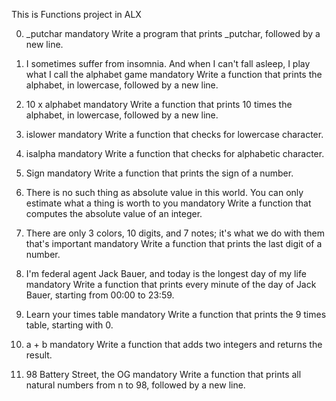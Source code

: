 This is Functions project in ALX

0. _putchar
mandatory
Write a program that prints _putchar, followed by a new line.

1. I sometimes suffer from insomnia. And when I can't fall asleep, I play what I call the alphabet game
mandatory
Write a function that prints the alphabet, in lowercase, followed by a new line.

2. 10 x alphabet
mandatory
Write a function that prints 10 times the alphabet, in lowercase, followed by a new line.

3. islower
mandatory
Write a function that checks for lowercase character.

4. isalpha
mandatory
Write a function that checks for alphabetic character.

5. Sign
mandatory
Write a function that prints the sign of a number.

6. There is no such thing as absolute value in this world. You can only estimate what a thing is worth to you
mandatory
Write a function that computes the absolute value of an integer.

7. There are only 3 colors, 10 digits, and 7 notes; it's what we do with them that's important
mandatory
Write a function that prints the last digit of a number.

8. I'm federal agent Jack Bauer, and today is the longest day of my life
mandatory
Write a function that prints every minute of the day of Jack Bauer, starting from 00:00 to 23:59.

9. Learn your times table
mandatory
Write a function that prints the 9 times table, starting with 0.

10. a + b
mandatory
Write a function that adds two integers and returns the result.

11. 98 Battery Street, the OG
mandatory
Write a function that prints all natural numbers from n to 98, followed by a new line.
